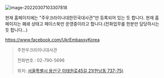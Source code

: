 ![image-20220307103307818](/Users/eisen/Documents/Github/TIL/Personal/stopwar/주한우크라이나대사관.assets/image-20220307103307818.png)

현재 홈페이지에는 "주우크라이나대한민국대사관"만 등록되어 있는 듯 합니다. 현재 홈페이지는 폐쇄 상태고 페이스북만 운영중이라고 합니다.(전화업무를 한분만 담당하시는 듯 합니다...)

https://www.facebook.com/UkrEmbassyKorea 

>  주한우크라이나대사관
>
> 전화번호 : 02-790-5696
>
> 위치: [서울특별시 용산구 이태원로45길 21(한남동 737-75)](https://map.naver.com/v5/search/%EC%84%9C%EC%9A%B8%ED%8A%B9%EB%B3%84%EC%8B%9C%20%EC%9A%A9%EC%82%B0%EA%B5%AC%20%EC%9D%B4%ED%83%9C%EC%9B%90%EB%A1%9C45%EA%B8%B8%2021(%ED%95%9C%EB%82%A8%EB%8F%99%20737-75)?c=14137079.8922200,4514138.8466360,16,0,0,0,dh)

